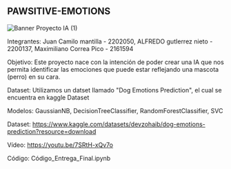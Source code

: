 ## PAWSITIVE-EMOTIONS

![Banner Proyecto IA (1)](https://github.com/Maxito06/Proyecto_Final_IA/assets/117324114/cb5162f3-e75f-452e-92f2-1fa87253a2d7)




Integrantes: Juan Camilo mantilla - 2202050, ALFREDO gutIerrez nieto - 2200137, Maximiliano Correa Pico - 2161594


Objetivo: Este proyecto nace con la intención de poder crear una IA que nos permita identificar las emociones que puede estar reflejando una mascota (perro) en su cara. 


Dataset: Utilizamos un datset llamado "Dog Emotions Prediction", el cual se encuentra en kaggle Dataset


Modelos: GaussianNB, DecisionTreeClassifier, RandomForestClassifier, SVC

Dataset: https://www.kaggle.com/datasets/devzohaib/dog-emotions-prediction?resource=download

Vídeo: https://youtu.be/7SRtH-xQv7o

Código: Código_Entrega_Final.ipynb 
